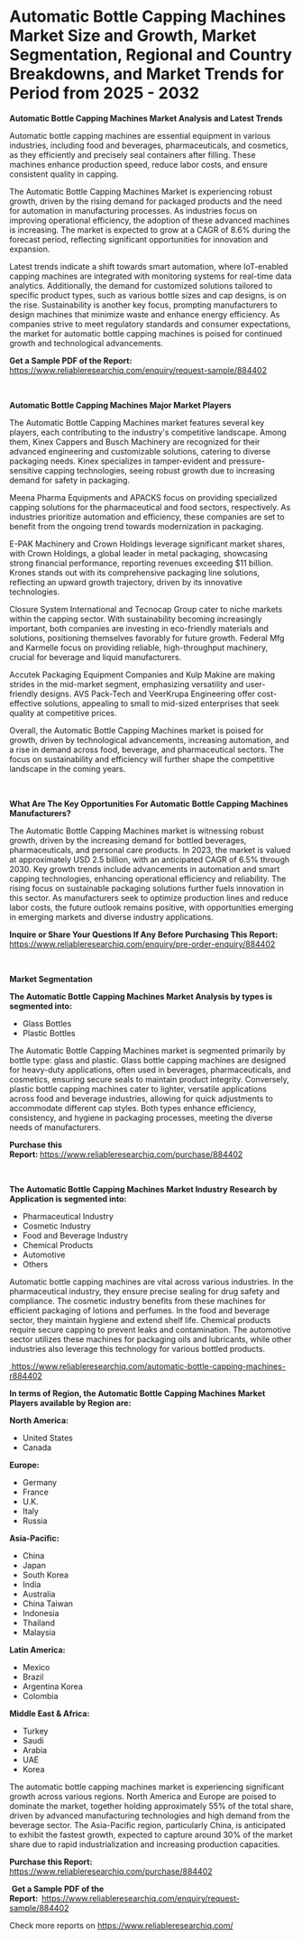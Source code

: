<p><h1>Automatic Bottle Capping Machines Market Size and Growth, Market Segmentation, Regional and Country Breakdowns, and Market Trends for Period from 2025 -  2032</h1></p><p><strong>Automatic Bottle Capping Machines Market Analysis and Latest Trends</strong></p>
<p><p>Automatic bottle capping machines are essential equipment in various industries, including food and beverages, pharmaceuticals, and cosmetics, as they efficiently and precisely seal containers after filling. These machines enhance production speed, reduce labor costs, and ensure consistent quality in capping.</p><p>The Automatic Bottle Capping Machines Market is experiencing robust growth, driven by the rising demand for packaged products and the need for automation in manufacturing processes. As industries focus on improving operational efficiency, the adoption of these advanced machines is increasing. The market is expected to grow at a CAGR of 8.6% during the forecast period, reflecting significant opportunities for innovation and expansion.</p><p>Latest trends indicate a shift towards smart automation, where IoT-enabled capping machines are integrated with monitoring systems for real-time data analytics. Additionally, the demand for customized solutions tailored to specific product types, such as various bottle sizes and cap designs, is on the rise. Sustainability is another key focus, prompting manufacturers to design machines that minimize waste and enhance energy efficiency. As companies strive to meet regulatory standards and consumer expectations, the market for automatic bottle capping machines is poised for continued growth and technological advancements.</p></p>
<p><strong>Get a Sample PDF of the Report:&nbsp;</strong> <a href="https://www.reliableresearchiq.com/enquiry/request-sample/884402?utm_campaign=2237&utm_medium=2&utm_source=Github&utm_content=ia&utm_term=16022025&utm_id=automatic-bottle-capping-machines">https://www.reliableresearchiq.com/enquiry/request-sample/884402</a></p>
<p>&nbsp;</p>
<p><strong>Automatic Bottle Capping Machines Major Market Players</strong></p>
<p><p>The Automatic Bottle Capping Machines market features several key players, each contributing to the industry's competitive landscape. Among them, Kinex Cappers and Busch Machinery are recognized for their advanced engineering and customizable solutions, catering to diverse packaging needs. Kinex specializes in tamper-evident and pressure-sensitive capping technologies, seeing robust growth due to increasing demand for safety in packaging.</p><p>Meena Pharma Equipments and APACKS focus on providing specialized capping solutions for the pharmaceutical and food sectors, respectively. As industries prioritize automation and efficiency, these companies are set to benefit from the ongoing trend towards modernization in packaging.</p><p>E-PAK Machinery and Crown Holdings leverage significant market shares, with Crown Holdings, a global leader in metal packaging, showcasing strong financial performance, reporting revenues exceeding $11 billion. Krones stands out with its comprehensive packaging line solutions, reflecting an upward growth trajectory, driven by its innovative technologies.</p><p>Closure System International and Tecnocap Group cater to niche markets within the capping sector. With sustainability becoming increasingly important, both companies are investing in eco-friendly materials and solutions, positioning themselves favorably for future growth. Federal Mfg and Karmelle focus on providing reliable, high-throughput machinery, crucial for beverage and liquid manufacturers.</p><p>Accutek Packaging Equipment Companies and Kulp Makine are making strides in the mid-market segment, emphasizing versatility and user-friendly designs. AVS Pack-Tech and VeerKrupa Engineering offer cost-effective solutions, appealing to small to mid-sized enterprises that seek quality at competitive prices.</p><p>Overall, the Automatic Bottle Capping Machines market is poised for growth, driven by technological advancements, increasing automation, and a rise in demand across food, beverage, and pharmaceutical sectors. The focus on sustainability and efficiency will further shape the competitive landscape in the coming years.</p></p>
<p>&nbsp;</p>
<p><strong>What Are The Key Opportunities For Automatic Bottle Capping Machines Manufacturers?</strong></p>
<p><p>The Automatic Bottle Capping Machines market is witnessing robust growth, driven by the increasing demand for bottled beverages, pharmaceuticals, and personal care products. In 2023, the market is valued at approximately USD 2.5 billion, with an anticipated CAGR of 6.5% through 2030. Key growth trends include advancements in automation and smart capping technologies, enhancing operational efficiency and reliability. The rising focus on sustainable packaging solutions further fuels innovation in this sector. As manufacturers seek to optimize production lines and reduce labor costs, the future outlook remains positive, with opportunities emerging in emerging markets and diverse industry applications.</p></p>
<p><strong>Inquire or Share Your Questions If Any Before Purchasing This Report:</strong> <a href="https://www.reliableresearchiq.com/enquiry/pre-order-enquiry/884402?utm_campaign=2237&utm_medium=2&utm_source=Github&utm_content=ia&utm_term=16022025&utm_id=automatic-bottle-capping-machines">https://www.reliableresearchiq.com/enquiry/pre-order-enquiry/884402</a></p>
<p>&nbsp;</p>
<p><strong>Market Segmentation</strong></p>
<p><strong>The Automatic Bottle Capping Machines Market Analysis by types is segmented into:</strong></p>
<p><ul><li>Glass Bottles</li><li>Plastic Bottles</li></ul></p>
<p><p>The Automatic Bottle Capping Machines market is segmented primarily by bottle type: glass and plastic. Glass bottle capping machines are designed for heavy-duty applications, often used in beverages, pharmaceuticals, and cosmetics, ensuring secure seals to maintain product integrity. Conversely, plastic bottle capping machines cater to lighter, versatile applications across food and beverage industries, allowing for quick adjustments to accommodate different cap styles. Both types enhance efficiency, consistency, and hygiene in packaging processes, meeting the diverse needs of manufacturers.</p></p>
<p><strong>Purchase this Report:&nbsp;</strong><a href="https://www.reliableresearchiq.com/purchase/884402?utm_campaign=2237&utm_medium=2&utm_source=Github&utm_content=ia&utm_term=16022025&utm_id=automatic-bottle-capping-machines">https://www.reliableresearchiq.com/purchase/884402</a></p>
<p>&nbsp;</p>
<p><strong>The Automatic Bottle Capping Machines Market Industry Research by Application is segmented into:</strong></p>
<p><ul><li>Pharmaceutical Industry</li><li>Cosmetic Industry</li><li>Food and Beverage Industry</li><li>Chemical Products</li><li>Automotive</li><li>Others</li></ul></p>
<p><p>Automatic bottle capping machines are vital across various industries. In the pharmaceutical industry, they ensure precise sealing for drug safety and compliance. The cosmetic industry benefits from these machines for efficient packaging of lotions and perfumes. In the food and beverage sector, they maintain hygiene and extend shelf life. Chemical products require secure capping to prevent leaks and contamination. The automotive sector utilizes these machines for packaging oils and lubricants, while other industries also leverage this technology for various bottled products.</p></p>
<p><a href="https://www.reliableresearchiq.com/automatic-bottle-capping-machines-r884402?utm_campaign=2237&utm_medium=2&utm_source=Github&utm_content=ia&utm_term=16022025&utm_id=automatic-bottle-capping-machines">&nbsp;https://www.reliableresearchiq.com/automatic-bottle-capping-machines-r884402</a></p>
<p><strong>In terms of Region, the Automatic Bottle Capping Machines Market Players available by Region are:</strong></p>
<p>
    <p> <strong> North America: </strong>
        <ul>
            <li>United States</li>
            <li>Canada</li>
        </ul>
        </p> 
    <p> <strong> Europe: </strong>
        <ul>
            <li>Germany</li>
            <li>France</li>
            <li>U.K.</li>
            <li>Italy</li>
            <li>Russia</li>
        </ul>
        </p> 
    <p> <strong> Asia-Pacific: </strong>
        <ul>
            <li>China</li>
            <li>Japan</li>
            <li>South Korea</li>
            <li>India</li>
            <li>Australia</li>
            <li>China Taiwan</li>
            <li>Indonesia</li>
            <li>Thailand</li>
            <li>Malaysia</li>
        </ul>
        </p> 
    <p> <strong> Latin America: </strong>
        <ul>
            <li>Mexico</li>
            <li>Brazil</li>
            <li>Argentina Korea</li>
            <li>Colombia</li>
        </ul>
        </p> 
    <p> <strong> Middle East & Africa: </strong>
        <ul>
            <li>Turkey</li>
            <li>Saudi</li>
            <li>Arabia</li>
            <li>UAE</li>
            <li>Korea</li>
        </ul>
    </p>
    </p>
<p><p>The automatic bottle capping machines market is experiencing significant growth across various regions. North America and Europe are poised to dominate the market, together holding approximately 55% of the total share, driven by advanced manufacturing technologies and high demand from the beverage sector. The Asia-Pacific region, particularly China, is anticipated to exhibit the fastest growth, expected to capture around 30% of the market share due to rapid industrialization and increasing production capacities.</p></p>
<p><strong>Purchase this Report: </strong><a href="https://www.reliableresearchiq.com/purchase/884402?utm_campaign=2237&utm_medium=2&utm_source=Github&utm_content=ia&utm_term=16022025&utm_id=automatic-bottle-capping-machines">https://www.reliableresearchiq.com/purchase/884402</a></p>
<p>&nbsp;<strong>Get a Sample PDF of the Report:&nbsp;&nbsp;</strong><a href="https://www.reliableresearchiq.com/enquiry/request-sample/884402?utm_campaign=2237&utm_medium=2&utm_source=Github&utm_content=ia&utm_term=16022025&utm_id=automatic-bottle-capping-machines">https://www.reliableresearchiq.com/enquiry/request-sample/884402</a></p>
<p><strong></strong></p>
<p>Check more reports on <a href="https://www.reliableresearchiq.com/?utm_campaign=2237&utm_medium=2&utm_source=Github&utm_content=ia&utm_term=16022025&utm_id=automatic-bottle-capping-machines">https://www.reliableresearchiq.com/</a></p>